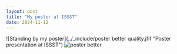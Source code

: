 ```yaml
---
layout: post
title: "My poster at ISSST"
date: 2024-11-12
---
```


![Standing by my poster](../_include/poster better quality.jfif "Poster presentation at ISSST")
![poster better](https://github.com/user-attachments/assets/a2d53346-4b50-4bde-b68f-a16ca864dc17)
